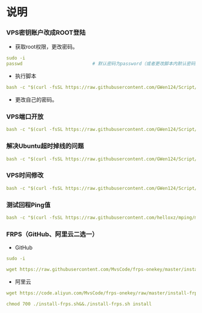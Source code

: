 # 说明

### VPS密钥账户改成ROOT登陆
- 获取root权限，更改密码。
```yaml
sudo -i
passwd							# 默认密码为password（或者更改脚本内默认密码）
```
- 执行脚本
```yaml
bash -c "$(curl -fsSL https://raw.githubusercontent.com/GWen124/Script/master/Linux/root.sh)"
```
- 更改自己的密码。


### VPS端口开放 
```yaml
bash -c "$(curl -fsSL https://raw.githubusercontent.com/GWen124/Script/master/Linux/openport.sh)"
```

### 解决Ubuntu超时掉线的问题 
```yaml
bash -c "$(curl -fsSL https://raw.githubusercontent.com/GWen124/Script/master/Linux/ClientAliveInterval.sh)"
```

### VPS时间修改
```yaml
bash -c "$(curl -fsSL https://raw.githubusercontent.com/GWen124/Script/master/Linux/Time.sh)"
```

### 测试回程Ping值
```yaml
bash -c "$(curl -fsSL https://raw.githubusercontent.com/helloxz/mping/master/mping.sh)"
```

### FRPS（GitHub、阿里云二选一）
- GitHub
```yaml
sudo -i
```
```yaml
wget https://raw.githubusercontent.com/MvsCode/frps-onekey/master/install-frps.sh -O ./install-frps.sh
```
- 阿里云
```yaml
wget https://code.aliyun.com/MvsCode/frps-onekey/raw/master/install-frps.sh -O ./install-frps.sh
```
```yaml
chmod 700 ./install-frps.sh&&./install-frps.sh install
```


